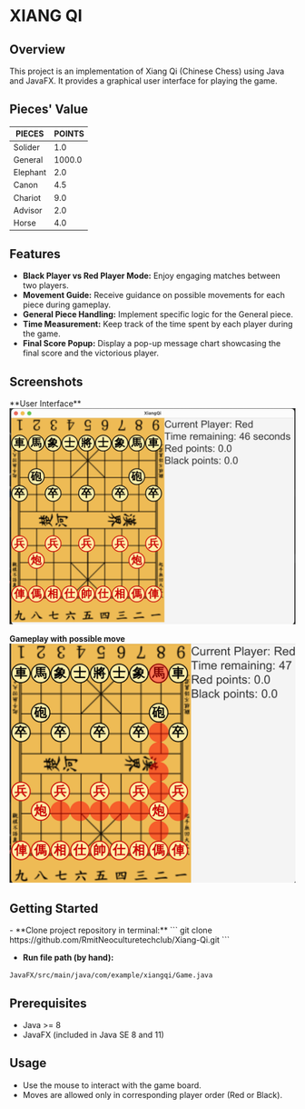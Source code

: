 <h1>XIANG QI</h1>

<h2>Overview</h2>

This project is an implementation of Xiang Qi (Chinese Chess) using Java and JavaFX. It provides a graphical user interface for playing the game.

<h2>Pieces' Value</h2>

| PIECES   | POINTS | 
|----------|--------|
| Solider  | 1.0    |
| General  | 1000.0 |
| Elephant | 2.0    |
| Canon    | 4.5    |
| Chariot  | 9.0    |
| Advisor  | 2.0    |
| Horse    | 4.0    |

<h2>Features</h2>

- **Black Player vs Red Player Mode:** Enjoy engaging matches between two players.
- **Movement Guide:** Receive guidance on possible movements for each piece during gameplay.
- **General Piece Handling:** Implement specific logic for the General piece.
- **Time Measurement:** Keep track of the time spent by each player during the game.
- **Final Score Popup:** Display a pop-up message chart showcasing the final score and the victorious player.


<h2>Screenshots</h2>
**User Interface**
<img src="JavaFX/src/main/resources/pictures/screen.png">

**Gameplay with possible move**
<img src="JavaFX/src/main/resources/pictures/possiblemove.png">


<h2>Getting Started</h2>
- **Clone project repository in terminal:**
```
git clone https://github.com/RmitNeoculturetechclub/Xiang-Qi.git
```

- **Run file path (by hand):**
```
JavaFX/src/main/java/com/example/xiangqi/Game.java
```

<h2>Prerequisites</h2>

- Java >= 8
- JavaFX (included in Java SE 8 and 11)

<h2>Usage</h2>

- Use the mouse to interact with the game board.
- Moves are allowed only in corresponding player order (Red or Black).

